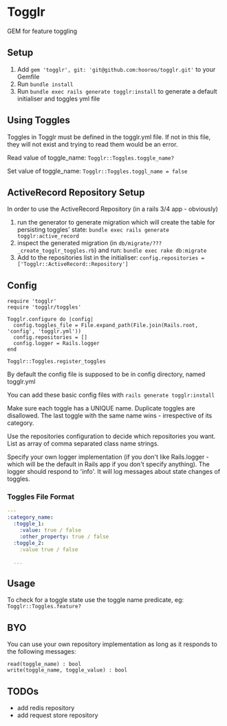 Togglr
======

GEM for feature toggling

## Setup

1. Add `gem 'togglr', git: 'git@github.com:hooroo/togglr.git'` to your Gemfile
1. Run `bundle install`
1. Run `bundle exec rails generate togglr:install` to generate a default initialiser and toggles yml file

## Using Toggles

Toggles in Togglr must be defined in the togglr.yml file. If not in this file, they will not exist and trying to read them would be an error.

Read value of toggle\_name: `Togglr::Toggles.toggle_name?`

Set value of toggle\_name: `Togglr::Toggles.toggl_name = false`

## ActiveRecord Repository Setup
In order to use the ActiveRecord Repository (in a rails 3/4 app - obviously)

1. run the generator to generate migration which will create the table for persisting toggles' state: `bundle exec rails generate togglr:active_record`
1. inspect the generated migration (in `db/migrate/???_create_togglr_toggles.rb`) and run: `bundle exec rake db:migrate`
1. Add to the repositories list in the initialiser: `config.repositories = ['Togglr::ActiveRecord::Repository']`


## Config

```
require 'togglr'
require 'togglr/toggles'

Togglr.configure do |config|
  config.toggles_file = File.expand_path(File.join(Rails.root, 'config', 'togglr.yml'))
  config.repositories = []
  config.logger = Rails.logger
end

Togglr::Toggles.register_toggles
```

By default the config file is supposed to be in config directory, named togglr.yml

You can add these basic config files with `rails generate togglr:install`

Make sure each toggle has a UNIQUE name. Duplicate toggles are disallowed. The last toggle with the same name wins - irrespective of its category.

Use the repositories configuration to decide which repositories you want. List as array of comma separated class name strings.

Specify your own logger implementation (if you don't like Rails.logger - which will be the default in Rails app if you don't specify anything). The logger should respond to 'info'. It will log messages about state changes of toggles.

### Toggles File Format
```yaml
---
:category_name:
  :toggle_1:
    :value: true / false
    :other_property: true / false
  :toggle_2:
    :value true / false

  ...
```

## Usage
To check for a toggle state use the toggle name predicate, eg: `Togglr::Toggles.feature?`


## BYO
You can use your own repository implementation as long as it responds to the following messages:
```
read(toggle_name) : bool
write(toggle_name, toggle_value) : bool
```

## TODOs

- add redis repository
- add request store repository

